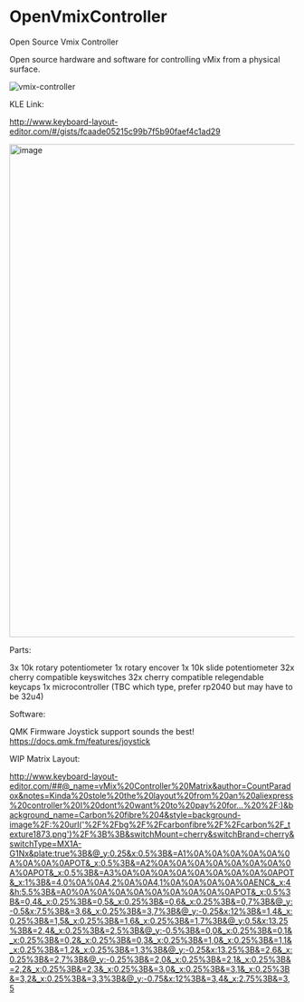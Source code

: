# OpenVmixController
Open Source Vmix Controller


Open source hardware and software for controlling vMix from a physical surface.

![vmix-controller](https://github.com/user-attachments/assets/68d7113e-0695-4a80-88d4-4fa6ff6a49ef)

KLE Link:

http://www.keyboard-layout-editor.com/#/gists/fcaade05215c99b7f5b90faef4c1ad29

<img width="870" alt="image" src="https://github.com/user-attachments/assets/6e4fca97-3814-44f7-822f-42d36bddf3da">



Parts:

3x 10k rotary potentiometer
1x rotary encover
1x 10k slide potentiometer
32x cherry compatible keyswitches
32x cherry compatible relegendable keycaps
1x microcontroller (TBC which type, prefer rp2040 but may have to be 32u4)


Software:

QMK Firmware Joystick support sounds the best! 
https://docs.qmk.fm/features/joystick


WIP Matrix Layout:

http://www.keyboard-layout-editor.com/##@_name=vMix%20Controller%20Matrix&author=CountParadox&notes=Kinda%20stole%20the%20layout%20from%20an%20aliexpress%20controller%20I%20dont%20want%20to%20pay%20for...%20%2F:)&background_name=Carbon%20fibre%204&style=background-image%2F:%20url('%2F%2Fbg%2F%2Fcarbonfibre%2F%2Fcarbon%2F_texture1873.png')%2F%3B%3B&switchMount=cherry&switchBrand=cherry&switchType=MX1A-G1Nx&plate:true%3B&@_y:0.25&x:0.5%3B&=A1%0A%0A%0A%0A%0A%0A%0A%0A%0APOT&_x:0.5%3B&=A2%0A%0A%0A%0A%0A%0A%0A%0A%0APOT&_x:0.5%3B&=A3%0A%0A%0A%0A%0A%0A%0A%0A%0APOT&_x:1%3B&=4,0%0A%0A4,2%0A%0A4,1%0A%0A%0A%0A%0AENC&_x:4&h:5.5%3B&=A0%0A%0A%0A%0A%0A%0A%0A%0A%0APOT&_x:0.5%3B&=0,4&_x:0.25%3B&=0,5&_x:0.25%3B&=0,6&_x:0.25%3B&=0,7%3B&@_y:-0.5&x:7.5%3B&=3,6&_x:0.25%3B&=3,7%3B&@_y:-0.25&x:12%3B&=1,4&_x:0.25%3B&=1,5&_x:0.25%3B&=1,6&_x:0.25%3B&=1,7%3B&@_y:0.5&x:13.25%3B&=2,4&_x:0.25%3B&=2,5%3B&@_y:-0.5%3B&=0,0&_x:0.25%3B&=0,1&_x:0.25%3B&=0,2&_x:0.25%3B&=0,3&_x:0.25%3B&=1,0&_x:0.25%3B&=1,1&_x:0.25%3B&=1,2&_x:0.25%3B&=1,3%3B&@_y:-0.25&x:13.25%3B&=2,6&_x:0.25%3B&=2,7%3B&@_y:-0.25%3B&=2,0&_x:0.25%3B&=2,1&_x:0.25%3B&=2,2&_x:0.25%3B&=2,3&_x:0.25%3B&=3,0&_x:0.25%3B&=3,1&_x:0.25%3B&=3,2&_x:0.25%3B&=3,3%3B&@_y:-0.75&x:12%3B&=3,4&_x:2.75%3B&=3,5
